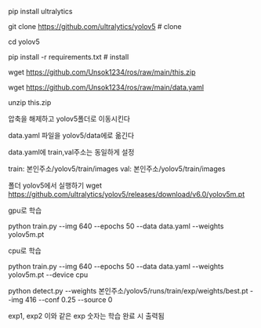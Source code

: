 pip install ultralytics


git clone https://github.com/ultralytics/yolov5  # clone


cd yolov5




pip install -r requirements.txt  # install

wget https://github.com/Unsok1234/ros/raw/main/this.zip



wget https://github.com/Unsok1234/ros/raw/main/data.yaml

unzip this.zip





압축을 해제하고 yolov5폴더로 이동시킨다


data.yaml 파일을 yolov5/data에로 옮긴다

data.yaml에 train,val주소는 동일하게 설정

train: 본인주소/yolov5/train/images
val: 본인주소/yolov5/train/images



폴더 yolov5에서 실행하기
wget https://github.com/ultralytics/yolov5/releases/download/v6.0/yolov5m.pt



gpu로 학습







python train.py --img 640 --epochs 50 --data data.yaml --weights yolov5m.pt













cpu로 학습







python train.py --img 640 --epochs 50 --data data.yaml --weights yolov5m.pt --device cpu






python detect.py --weights 본인주소/yolov5/runs/train/exp/weights/best.pt --img 416 --conf 0.25 --source 0

exp1, exp2 이와 같은 exp 숫자는 학습 완료 시 출력됨
